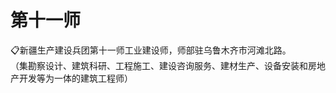 # 第十一师  
📋新疆生产建设兵团第十一师工业建设师，师部驻乌鲁木齐市河滩北路。  
（集勘察设计、建筑科研、工程施工、建设咨询服务、建材生产、设备安装和房地产开发等为一体的建筑工程师）  
<!-- Last processed: 2025-07-22 03:44:27 -->
